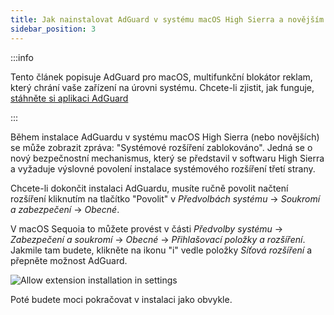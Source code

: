 ```yaml
---
title: Jak nainstalovat AdGuard v systému macOS High Sierra a novějším
sidebar_position: 3
---
```


:::info

Tento článek popisuje AdGuard pro macOS, multifunkční blokátor reklam, který chrání vaše zařízení na úrovni systému. Chcete-li zjistit, jak funguje, [stáhněte si aplikaci AdGuard](https://agrd.io/download-kb-adblock)

:::

Během instalace AdGuardu v systému macOS High Sierra (nebo novějších) se může zobrazit zpráva: "Systémové rozšíření zablokováno". Jedná se o nový bezpečnostní mechanismus, který se představil v softwaru High Sierra a vyžaduje výslovné povolení instalace systémového rozšíření třetí strany.

Chcete-li dokončit instalaci AdGuardu, musíte ručně povolit načtení rozšíření kliknutím na tlačítko "Povolit" v *Předvolbách systému* → *Soukromí a zabezpečení* → *Obecné*.

V macOS Sequoia to můžete provést v části *Předvolby systému* → *Zabezpečení a soukromí* → *Obecné* → *Přihlašovací položky a rozšíření*. Jakmile tam budete, klikněte na ikonu "i" vedle položky *Síťová rozšíření* a přepněte možnost AdGuard.

![Allow extension installation in settings](https://cdn.adtidy.org/public/Adguard/kb/PicturesEN/highsierra.png)

Poté budete moci pokračovat v instalaci jako obvykle.
